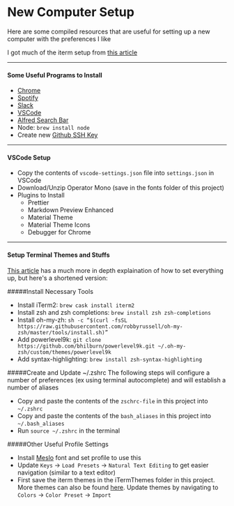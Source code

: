 # New Computer Setup
Here are some compiled resources that are useful for setting up a new computer with the preferences I like

I got much of the iterm setup from [this article](https://medium.com/@Clovis_app/configuration-of-a-beautiful-efficient-terminal-and-prompt-on-osx-in-7-minutes-827c29391961)

-----------
#### Some Useful Programs to Install
* [Chrome](https://www.google.com/chrome/?brand=WHAR&gclid=Cj0KCQiAifz-BRDjARIsAEElyGL7Xi0pddl5yDb4WHJ8X0aKemu9u4u-Lgkf6F5ulTIzwtmUzHMAfi0aAv4aEALw_wcB&gclsrc=aw.ds)
* [Spotify](https://www.spotify.com/us/download/other/)
* [Slack](https://slack.com/help/articles/207677868-Download-Slack-for-Mac#step-1u58-download-the-slack-app)
* [VSCode](https://code.visualstudio.com/download)
* [Alfred Search Bar](https://www.alfredapp.com/)
* Node: `brew install node`
* Create new [Github SSH Key](https://docs.github.com/en/free-pro-team@latest/github/authenticating-to-github/connecting-to-github-with-ssh)

-----------
#### VSCode Setup
* Copy the contents of `vscode-settings.json` file into `settings.json` in VSCode
* Download/Unzip Operator Mono (save in the fonts folder of this project)
* Plugins to Install
    - Prettier
    - Markdown Preview Enhanced
    - Material Theme
    - Material Theme Icons
    - Debugger for Chrome

-----------
#### Setup Terminal Themes and Stuffs
[This article](https://medium.com/@Clovis_app/configuration-of-a-beautiful-efficient-terminal-and-prompt-on-osx-in-7-minutes-827c29391961) has a much more in depth explaination of how to set everything up, but here's a shortened version:

#####Install Necessary Tools
* Install iTerm2: `brew cask install iterm2`
* Install zsh and zsh completions: `brew install zsh zsh-completions`
* Install oh-my-zh: `sh -c “$(curl -fsSL https://raw.githubusercontent.com/robbyrussell/oh-my-zsh/master/tools/install.sh)”`
* Add powerlevel9k: `git clone https://github.com/bhilburn/powerlevel9k.git ~/.oh-my-zsh/custom/themes/powerlevel9k`
* Add syntax-highlighting: `brew install zsh-syntax-highlighting`


#####Create and Update ~/.zshrc
The following steps will configure a number of preferences (ex using terminal autocomplete) and will establish a number of aliases

* Copy and paste the contents of the `zschrc-file` in this project into `~/.zshrc`
* Copy and paste the contents of the `bash_aliases` in this project into `~/.bash_aliases`
* Run `source ~/.zshrc` in the terminal 


#####Other Useful Profile Settings
* Install [Meslo](https://github.com/powerline/fonts/blob/master/Meslo%20Slashed/Meslo%20LG%20M%20Regular%20for%20Powerline.ttf) font and set profile to use this
* Update `Keys` -> `Load Presets` -> `Natural Text Editing` to get easier navigation (similar to a text editor)
* First save the iterm themes in the iTermThemes folder in this project. More themes can also be found [here](https://iterm2colorschemes.com/).  Update themes by navigating to `Colors` -> `Color Preset` -> `Import`

